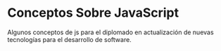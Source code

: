 # Conceptos Sobre JavaScript

Algunos conceptos de js para el diplomado en actualización de nuevas tecnologías para el desarrollo de software.
